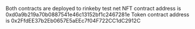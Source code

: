 Both contracts are deployed to rinkeby test net
NFT contract address is 0xd0a9b219a70b0887541e46c13152bf1c2467281e
Token contract address is 0x2FfdEE37b2Eb0657E5aEEc7f04F722CC1dC2912C